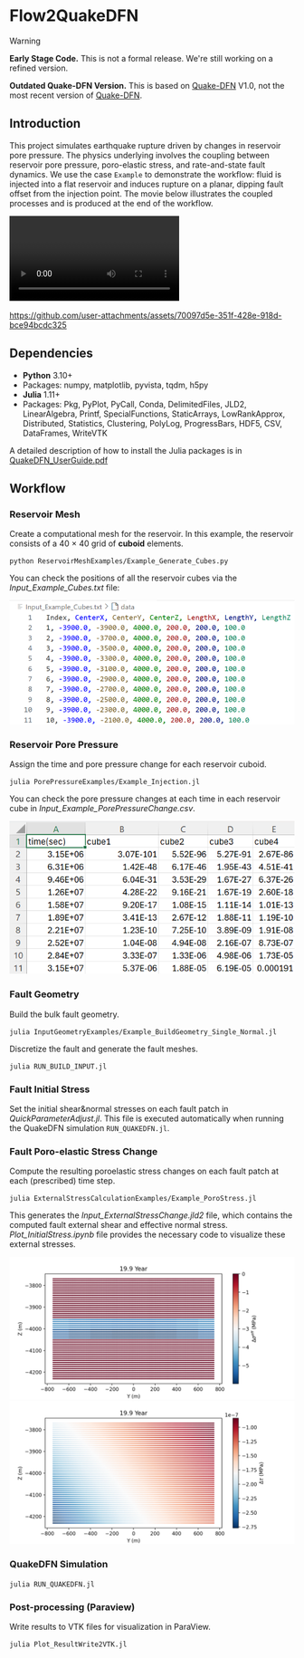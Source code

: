 # Flow2QuakeDFN
> [!WARNING]
> **Early Stage Code.** This is not a formal release. We're still working on a refined version. 
> 
> **Outdated Quake-DFN Version.** This is based on [Quake-DFN](https://github.com/limkjae/Quake-DFN) V1.0, not the most recent version of [Quake-DFN](https://github.com/limkjae/Quake-DFN).

## Introduction
This project simulates earthquake rupture driven by changes in reservoir pore pressure. The physics underlying involves the coupling between reservoir pore pressure, poro-elastic stress, and rate-and-state fault dynamics. We use the case `Example` to demonstrate the workflow: fluid is injected into a flat reservoir and induces rupture on a planar, dipping fault offset from the injection point. The movie below illustrates the coupled processes and is produced at the end of the workflow.

<video controls src="injection_rupture.mp4" title="Title"></video>

https://github.com/user-attachments/assets/70097d5e-351f-428e-918d-bce94bcdc325

## Dependencies
- **Python** 3.10+
- Packages: numpy, matplotlib, pyvista, tqdm, h5py
- **Julia** 1.11+
- Packages: Pkg, PyPlot, PyCall, Conda, DelimitedFiles, JLD2, LinearAlgebra, Printf, SpecialFunctions, StaticArrays, LowRankApprox, Distributed, Statistics, Clustering, PolyLog, ProgressBars, HDF5, CSV, DataFrames, WriteVTK

A detailed description of how to install the Julia packages is in [QuakeDFN_UserGuide.pdf](QuakeDFN_UserGuide.pdf)

## Workflow
### Reservoir Mesh 
Create a computational mesh for the reservoir. In this example, the reservoir consists of a 40 × 40 grid of **cuboid** elements.
```
python ReservoirMeshExamples/Example_Generate_Cubes.py
```


You can check the positions of all the reservoir cubes via the *Input_Example_Cubes.txt* file:

![alt text](image_cubes.png)

### Reservoir Pore Pressure
Assign the time and pore pressure change for each reservoir cuboid. 

```
julia PorePressureExamples/Example_Injection.jl
``` 

You can check the pore pressure changes at each time in each reservoir cube in *Input_Example_PorePressureChange.csv*.

![alt text](image_porepressure.png)


### Fault Geometry
Build the bulk fault geometry.

```
julia InputGeometryExamples/Example_BuildGeometry_Single_Normal.jl
```

Discretize the fault and generate the fault meshes.
```
julia RUN_BUILD_INPUT.jl
```

### Fault Initial Stress
Set the initial shear&normal stresses on each fault patch in *QuickParameterAdjust.jl*. This file is executed automatically when running the QuakeDFN simulation `RUN_QUAKEDFN.jl`.

### Fault Poro-elastic Stress Change
Compute the resulting poroelastic stress changes on each fault patch at each (prescribed) time step. 


```
julia ExternalStressCalculationExamples/Example_PoroStress.jl
```

This generates the *Input_ExternalStressChange.jld2* file, which contains the computed fault external shear and effective normal stress. *Plot_InitialStress.ipynb* file provides the necessary code to visualize these external stresses. 

![alt text](image_tau.png)
![alt text](image_sigma.png)


### QuakeDFN Simulation
```
julia RUN_QUAKEDFN.jl
```

### Post-processing (Paraview)
Write results to VTK files for visualization in ParaView.
```
julia Plot_ResultWrite2VTK.jl
```
